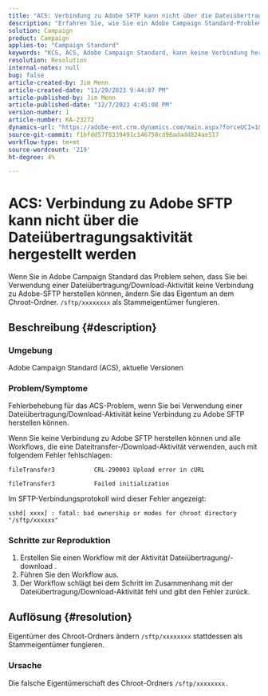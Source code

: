 ```yaml
---
title: "ACS: Verbindung zu Adobe SFTP kann nicht über die Dateiübertragungsaktivität hergestellt werden"
description: "Erfahren Sie, wie Sie ein Adobe Campaign Standard-Problem lösen können, bei dem Sie bei Verwendung einer Dateitransfer-/Download-Aktivität keine Verbindung zu Adobe-SFTP herstellen können."
solution: Campaign
product: Campaign
applies-to: "Campaign Standard"
keywords: "KCS, ACS, Adobe Campaign Standard, kann keine Verbindung herstellen, Adobe SFTP, Dateiübertragung, Download, Fehler, CRL-290003, cURL, Fehlerbehebung"
resolution: Resolution
internal-notes: null
bug: false
article-created-by: Jim Menn
article-created-date: "11/29/2023 9:44:07 PM"
article-published-by: Jim Menn
article-published-date: "12/7/2023 4:45:08 PM"
version-number: 1
article-number: KA-23272
dynamics-url: "https://adobe-ent.crm.dynamics.com/main.aspx?forceUCI=1&pagetype=entityrecord&etn=knowledgearticle&id=e39cbc69-008f-ee11-8179-6045bd006268"
source-git-commit: f1bfdd57f8339491c146750cd96adadd824ae517
workflow-type: tm+mt
source-wordcount: '219'
ht-degree: 4%

---
```


# ACS: Verbindung zu Adobe SFTP kann nicht über die Dateiübertragungsaktivität hergestellt werden


Wenn Sie in Adobe Campaign Standard das Problem sehen, dass Sie bei Verwendung einer Dateiübertragung/Download-Aktivität keine Verbindung zu Adobe-SFTP herstellen können, ändern Sie das Eigentum an dem Chroot-Ordner. `/sftp/xxxxxxxx` als Stammeigentümer fungieren.

## Beschreibung {#description}


### Umgebung

Adobe Campaign Standard (ACS), aktuelle Versionen



### Problem/Symptome

Fehlerbehebung für das ACS-Problem, wenn Sie bei Verwendung einer Dateiübertragung/Download-Aktivität keine Verbindung zu Adobe SFTP herstellen können.

Wenn Sie keine Verbindung zu Adobe SFTP herstellen können und alle Workflows, die eine Dateitransfer-/Download-Aktivität verwenden, auch mit folgendem Fehler fehlschlagen:




```
fileTransfer3           CRL-290003 Upload error in cURL 

fileTransfer3           Failed initialization
```




Im SFTP-Verbindungsprotokoll wird dieser Fehler angezeigt:




```
sshd[ xxxx] : fatal: bad ownership or modes for chroot directory "/sftp/xxxxxx"
```






### <b>Schritte zur Reproduktion</b>

1. Erstellen Sie einen Workflow mit der Aktivität Dateiübertragung/-download .
2. Führen Sie den Workflow aus.
3. Der Workflow schlägt bei dem Schritt im Zusammenhang mit der Dateiübertragung/Download-Aktivität fehl und gibt den Fehler zurück.



## Auflösung {#resolution}


Eigentümer des Chroot-Ordners ändern `/sftp/xxxxxxxx` stattdessen als Stammeigentümer fungieren.

### Ursache

Die falsche Eigentümerschaft des Chroot-Ordners `/sftp/xxxxxxxx. `
